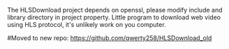 The HLSDownload project depends on openssl, please modify include and library directory in project property.
Little program to download web video using HLS protocol, it's unlikely work on you computer.

#Moved to new repo:
https://github.com/qwerty258/HLSDownload_old